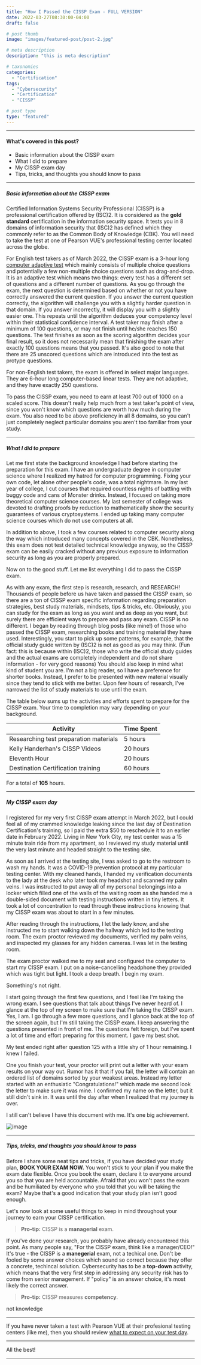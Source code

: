 ```yaml
---
title: "How I Passed the CISSP Exam - FULL VERSION"
date: 2022-03-27T08:30:00-04:00
draft: false

# post thumb
image: "images/featured-post/post-2.jpg"

# meta description
description: "this is meta description"

# taxonomies
categories:
  - "Certification"
tags:
  - "Cybersecurity"
  - "Certification"
  - "CISSP"

# post type
type: "featured"
---
```


<hr>

#### What's covered in this post?

* Basic information about the CISSP exam
* What I did to prepare
* My CISSP exam day
* Tips, tricks, and thoughts you should know to pass

<hr>

##### Basic information about the CISSP exam

Certified Information Systems Security Professional (CISSP) is a professional certification offered by (ISC)2. It is considered as the __gold standard__ certification in the information security space. It tests you in 8 domains of information security that (ISC)2 has defined which they commonly refer to as the Common Body of Knowledge (CBK). You will need to take the test at one of Pearson VUE's professional testing center located across the globe.

For English test takers as of March 2022, the CISSP exam is a 3-hour long [computer adaptive test](https://www.youtube.com/watch?v=yh60kwdvnlE) which mainly consists of multiple choice questions and potentially a few non-multiple choice questions such as drag-and-drop. It is an adaptive test which means two things: every test has a different set of questions and a different number of questions. As you go through the exam, the next question is determined based on whether or not you have correctly answered the current question. If you answer the current question correctly, the algorithm will challenge you with a slightly harder question in that domain. If you answer incorrectly, it will display you with a slightly easier one. This repeats until the algorithm deduces your competency level within their statistical confidence interval. A test taker may finish after a minimum of 100 questions, or may not finish until he/she reaches 150 questions. The test finishes as soon as the scoring algorithm decides your final result, so it does not necessarily mean that finishing the exam after exactly 100 questions means that you passed. It's also good to note that there are 25 unscored questions which are introduced into the test as protype questions.

For non-English test takers, the exam is offered in select major languages. They are 6-hour long computer-based linear tests. They are not adaptive, and they have exactly 250 questions.

To pass the CISSP exam, you need to earn at least 700 out of 1000 on a scaled score. This doesn't really help much from a test taker's point of view, since you won't know which questions are worth how much during the exam. You also need to be above proficiency in all 8 domains, so you can't just completely neglect particular domains you aren't too familiar from your study.

<hr>

##### What I did to prepare

Let me first state the background knowledge I had before starting the preparation for this exam. I have an undergraduate degree in computer science where I realized my hatred for computer programming. Fixing your own code, let alone other people's code, was a total nightmare. In my last year of college, I cut courses that required countless nights of battling with buggy code and cans of Monster drinks. Instead, I focused on taking more theoretical computer science courses. My last semester of college was devoted to drafting proofs by reduction to mathematically show the security guarantees of various cryptosystems. I ended up taking many computer science courses which do not use computers at all.

In addition to above, I took a few courses related to computer security along the way which introduced many concepts covered in the CBK. Nonetheless, this exam does not test detailed technical knowledge anyway, so the CISSP exam can be easily cracked without any previous exposure to information security as long as you are properly prepared.

Now on to the good stuff. Let me list everything I did to pass the CISSP exam.

As with any exam, the first step is research, research, and RESEARCH! Thousands of people before us have taken and passed the CISSP exam, so there are a ton of CISSP exam specific information regarding preparation strategies, best study materials, mindsets, tips & tricks, etc. Obviously, you can study for the exam as long as you want and as deep as you want, but surely there are efficient ways to prepare and pass any exam. CISSP is no different. I began by reading through blog posts (like mine!) of those who passed the CISSP exam, researching books and training material they have used. Interestingly, you start to pick up some patterns, for example, that the official study guide written by (ISC)2 is not as good as you may think. (Fun fact: this is because within (ISC)2, those who write the official study guides and the actual exams are completely independent and do not share information - for very good reasons) You should also keep in mind what kind of student you are. I'm not a big reader, so I have a preference for shorter books. Instead, I prefer to be presented with new material visually since they tend to stick with me better. Upon few hours of research, I've narrowed the list of study materials to use until the exam.

The table below sums up the activities and efforts spent to prepare for the CISSP exam. Your time to completion may vary depending on your background.

**Activity** | **Time Spent** 
--- | --- 
Researching test preparation materials | 5 hours
Kelly Handerhan's CISSP Videos | 20 hours
Eleventh Hour | 20 hours
Destination Certification training | 60 hours

For a total of **105** hours.

<hr>

##### My CISSP exam day

I registered for my very first CISSP exam attempt in March 2022, but I could feel all of my crammed knowledge leaking since the last day of Destination Certification's training, so I paid the extra $50 to reschedule it to an earlier date in February 2022. Living in New York City, my test center was a 15 minute train ride from my apartment, so I reviewed my study material until the very last minute and headed straight to the testing site. 

As soon as I arrived at the testing site, I was asked to go to the restroom to wash my hands. It was a COVID-19 prevention protocol at my particular testing center. With my cleaned hands, I handed my verification documents to the lady at the desk who later took my headshot and scanned my palm veins. I was instructed to put away all of my personal belongings into a locker which filled one of the walls of the waiting room as she handed me a double-sided document with testing instructions written in tiny letters. It took a lot of concentration to read through these instructions knowing that my CISSP exam was about to start in a few minutes. 

After reading through the instructions, I let the lady know, and she instructed me to start walking down the hallway which led to the testing room. The exam proctor reviewed my documents, verified my palm veins, and inspected my glasses for any hidden cameras. I was let in the testing room.

The exam proctor walked me to my seat and configured the computer to start my CISSP exam. I put on a noise-cancelling headphone they provided which was tight but light. I took a deep breath. I begin my exam.

Something's not right.

I start going through the first few questions, and I feel like I'm taking the wrong exam. I see questions that talk about things I've never heard of. I glance at the top of my screen to make sure that I'm taking the CISSP exam. Yes, I am. I go through a few more questions, and I glance back at the top of the screen again, but I'm still taking the CISSP exam. I keep answering the questions presented in front of me. The questions felt foreign, but I've spent a lot of time and effort preparing for this moment. I gave my best shot.

My test ended right after question 125 with a little shy of 1 hour remaining. I knew I failed.

One you finish your test, your proctor will print out a letter with your exam results on your way out. Rumor has it that if you fail, the letter will contain an ordered list of domains sorted by your weakest areas. Instead my letter started with an enthusiatic "Congratulations!" which made me second look the letter to make sure it was mine. I confirmed my name on the letter, but it still didn't sink in. It was until the day after when I realized that my journey is over.

I still can't believe I have this document with me. It's one big achievement.

![image](../../images/post/image1.jpg)

<hr>

##### Tips, tricks, and thoughts you should know to pass

Before I share some neat tips and tricks, if you have decided your study plan, **BOOK YOUR EXAM NOW.** You won't stick to your plan if you make the exam date flexible. Once you book the exam, declare it to everyone around you so that you are held accountable. Afraid that you won't pass the exam and be humiliated by everyone who you told that you will be taking the exam? Maybe that's a good indication that your study plan isn't good enough.

Let's now look at some useful things to keep in mind throughout your journey to earn your CISSP certification.

> **Pro-tip:** CISSP is a __managerial__ exam.

If you've done your research, you probably have already encountered this point. As many people say, "For the CISSP exam, think like a manager/CEO!" It's true - the CISSP is a __manegerial__ exam, not a techical one. Don't be fooled by some answer choices which sound so correct because they offer a concrete, techincal solution. Cybersecurity has to be a **top-down** activity, which means that the very first step in addressing any security risk has to come from senior management. If "policy" is an answer choice, it's most likely the correct answer.

> **Pro-tip:** CISSP measures __competency__.

not knowledge

<hr>

If you have never taken a test with Pearson VUE at their profesional testing centers (like me), then you should review [what to expect on your test day](https://www.youtube.com/watch?v=MlQr9Meee0I). 

<hr>

All the best!

<hr>
